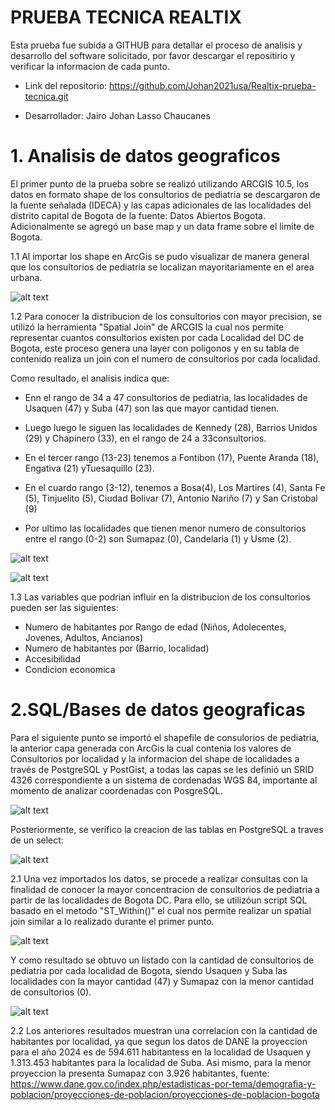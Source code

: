 # PRUEBA TECNICA REALTIX

Esta prueba fue subida a GITHUB para detallar el proceso de analisis y desarrollo del software solicitado, por favor descargar el repositirio y verificar la informacion de cada punto. 

- Link del repositorio: https://github.com/Johan2021usa/Realtix-prueba-tecnica.git

- Desarrollador: Jairo Johan Lasso Chaucanes

# 1. Analisis de datos geograficos
El primer punto de la prueba sobre se realizó utilizando ARCGIS 10.5, los datos en formato shape de los consultorios de pediatria se descargaron de la fuente señalada (IDECA) y las capas adicionales de las localidades del distrito capital de Bogota de la fuente: Datos Abiertos Bogota. Adicionalmente se agregó un base map y un data frame sobre el limite de Bogota. 

1.1 Al importar los shape en ArcGis se pudo visualizar de manera general que los consultorios de pediatria se localizan mayoritariamente en el area urbana. 

![alt text](images/image.png)

1.2 Para conocer la distribucion de los consultorios con mayor precision, se utilizó la herramienta "Spatial Join" de ARCGIS la cual nos permite representar cuantos consultorios existen por cada Localidad del DC de Bogota, este proceso genera una layer con poligonos y en su tabla de contenido realiza un join con el numero de consultorios por cada localidad.

Como resultado, el analisis indica que: 
- Enn el rango de 34 a 47 consultorios de pediatria, las localidades de Usaquen (47) y Suba (47) son las que mayor cantidad tienen. 

- Luego luego le siguen las localidades de Kennedy (28), Barrios Unidos (29) y Chapinero (33), en el rango de 24 a 33consultorios.

- En el tercer rango (13-23) tenemos a Fontibon (17), Puente Aranda (18), Engativa (21) yTuesaquillo (23).

- En el cuardo rango (3-12), tenemos a Bosa(4), Los Martires (4), Santa Fe (5), Tinjuelito (5), Ciudad Bolivar (7), Antonio Nariño (7) y San Cristobal (9)

- Por ultimo las localidades que tienen menor numero de consultorios entre el rango (0-2) son Sumapaz (0), Candelaria (1) y Usme (2).

![alt text](images/Analisis%20de%20datos%20geograficos.jpg)

![alt text](images/tabla_no_consultorios.png)

1.3 Las variables que podrian influir en la distribucion de los consultorios pueden ser las siguientes:
- Numero de habitantes por Rango de edad (Niños, Adolecentes, Jovenes, Adultos, Ancianos)
- Numero de habitantes por (Barrio, localidad)
- Accesibilidad
- Condicion economica

# 2.SQL/Bases de datos geograficas

Para el siguiente punto se importó el shapefile de consulorios de pediatria, la anterior capa generada con ArcGis la cual contenia los valores de Consultorios por localidad y la informacion del shape de localidades a través de PostgreSQL y PostGist, a todas las capas se les definió un SRID 4326 correspondiente a un sistema de cordenadas WGS 84, importante al momento de analizar coordenadas con PosgreSQL.

![alt text](images/08.png)

Posteriormente, se verifico la creacion de las tablas en PostgreSQL a traves de un select:

![alt text](images/09.png)

2.1 Una vez importados los datos, se procede a realizar consultas con la finalidad de conocer la mayor concentracion de consultorios de pediatria a partir de las localidades de Bogota DC. Para ello, se utilizóun script SQL basado en el metodo "ST_Within()" el cual nos permite realizar un spatial join similar a lo realizado durante el primer punto.

![alt text](images/10.png)

Y como resultado se obtuvo un listado con la cantidad de consultorios de pediatria por cada localidad de Bogota, siendo Usaquen y Suba las localidades con la mayor cantidad (47) y Sumapaz con la menor cantidad de consultorios (0).

![alt text](images/11.png)

2.2 Los anteriores resultados muestran una correlacion con la cantidad de habitantes por localidad, ya que segun los datos de DANE la proyeccion para el año 2024 es de 594.611 habitantess en la localidad de Usaquen y 1.313.453 habitantes para la localidad de Suba. Asi mismo, para la menor proyeccion la presenta Sumapaz con 3.926 habitantes, fuente: https://www.dane.gov.co/index.php/estadisticas-por-tema/demografia-y-poblacion/proyecciones-de-poblacion/proyecciones-de-poblacion-bogota

